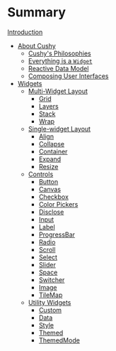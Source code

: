 # Summary

<!-- markdownlint-disable no-empty-links -->

[Introduction](./intro.md)

- [About Cushy](./about.md)
  - [Cushy's Philosophies](./about/philosophies.md)
  - [Everything is a `Widget`](./about/widgets.md)
  - [Reactive Data Model](./about/reactive.md)
  - [Composing User Interfaces](./about/composition.md)
- [Widgets](./widgets.md)
  - [Multi-Widget Layout](./widgets/multi-layout.md)
    - [Grid](./widgets/layout/grid.md)
    - [Layers](./widgets/layout/layers.md)
    - [Stack](./widgets/layout/stack.md)
    - [Wrap](./widgets/layout/wrap.md)
  - [Single-widget Layout](./widgets/single-layout.md)
    - [Align](./widgets/layout/align.md)
    - [Collapse](./widgets/layout/collapse.md)
    - [Container](./widgets/layout/container.md)
    - [Expand](./widgets/layout/expand.md)
    - [Resize](./widgets/layout/resize.md)
  - [Controls](./widgets/controls.md)
    - [Button]()
    - [Canvas]()
    - [Checkbox]()
    - [Color Pickers]()
    - [Disclose]()
    - [Input]()
    - [Label]()
    - [ProgressBar]()
    - [Radio]()
    - [Scroll]()
    - [Select]()
    - [Slider]()
    - [Space](./widgets/controls/space.md)
    - [Switcher]()
    - [Image]()
    - [TileMap]()
  - [Utility Widgets](./widgets/utility.md)
    - [Custom]()
    - [Data]()
    - [Style]()
    - [Themed]()
    - [ThemedMode]()
